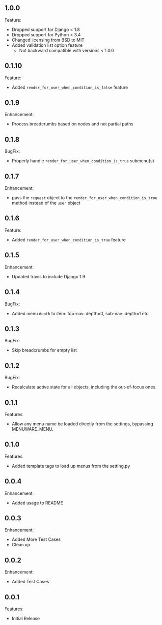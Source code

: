 ## 1.0.0

Feature:

  - Dropped support for Django < 1.8
  - Dropped support for Python < 3.4
  - Changed licensing from BSD to MIT
  - Added validation list option feature
    - Not backward compatible with versions < 1.0.0

## 0.1.10

Feature:

  - Added `render_for_user_when_condition_is_false` feature

## 0.1.9

Enhancement:

  - Process breadcrumbs based on nodes and not partial paths

## 0.1.8

BugFix:

  - Properly handle `render_for_user_when_condition_is_true` submenu(s)

## 0.1.7

Enhancement:

  - pass the `request` object to the `render_for_user_when_condition_is_true` method instead of the `user` object

## 0.1.6

Feature:

  - Added `render_for_user_when_condition_is_true` feature

## 0.1.5

Enhancement:

  - Updated travis to include Django 1.9


## 0.1.4

BugFix:

  - Added menu `depth` to item. top-nav: depth=0, sub-nav: depth=1 etc.


## 0.1.3

BugFix:

  - Skip breadcrumbs for empty list


## 0.1.2

BugFix:

  - Recalculate active state for all objects, including the out-of-focus ones.


## 0.1.1

Features:

  - Allow any menu name be loaded directly from the settings, bypassing MENUWARE_MENU.


## 0.1.0

Features:

  - Added template tags to load up menus from the setting.py


## 0.0.4

Enhancement:

  - Added usage to README


## 0.0.3

Enhancement:

  - Added More Test Cases
  - Clean up


## 0.0.2

Enhancement:

  - Added Test Cases


## 0.0.1

Features:

  - Initial Release
